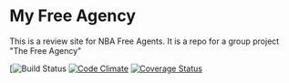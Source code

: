 # My Free Agency

This is a review site for NBA Free Agents. It is a repo for a group project "The Free Agency"


[![Build Status](https://app.codeship.com/projects/c9778530-0c83-0136-12db-1e9936327ca6/status?branch=master)
[![Code Climate](https://codeclimate.com/github/launcheric/my-free-agency/badges/gpa.svg)](https://codeclimate.com/github/launcheric/my-free-agency)
[![Coverage Status](https://coveralls.io/repos/github/launcheric/my-free-agency/badge.svg?branch=master)](https://coveralls.io/github/launcheric/my-free-agency?branch=master)
